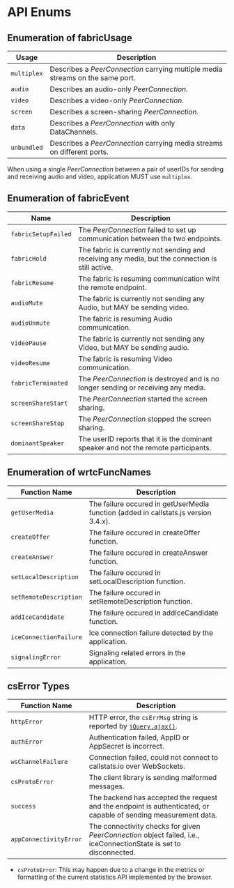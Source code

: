 # API Enums

## Enumeration of fabricUsage

Usage       | Description
------------- | -----------
`multiplex`  | Describes a _PeerConnection_ carrying multiple media streams on the same port.
`audio`  | Describes an audio-only _PeerConnection_.
`video`  | Describes a video-only _PeerConnection_.
`screen`  | Describes a screen-sharing _PeerConnection_. 
`data`  | Describes a _PeerConnection_ with only DataChannels.
`unbundled`  | Describes a _PeerConnection_ carrying media streams on different ports.

When using a single _PeerConnection_ between a pair of userIDs for sending and receiving audio and video, application MUST use `multiplex`.

<!-- Currently monitoring DATA traffic is NOT SUPPORTED, because the browser does not yet implement any DataChannel statistics. -->


## Enumeration of fabricEvent

Name  | Description
---------  | -----------
`fabricSetupFailed`  | The _PeerConnection_ failed to set up communication between the two endpoints.
`fabricHold` | The fabric is currently not sending and receiving any media, but the connection is still active.
`fabricResume`  | The fabric is resuming communication wiht the remote endpoint.
`audioMute` | The fabric is currently not sending any Audio, but MAY be sending video.
`audioUnmute` | The fabric is resuming Audio communication.
`videoPause` | The fabric is currently not sending any Video, but MAY be sending audio.
`videoResume` | The fabric is resuming Video communication.
`fabricTerminated`  | The _PeerConnection_ is destroyed and is no longer sending or receiving any media.
`screenShareStart`  | The _PeerConnection_ started the screen sharing.
`screenShareStop`  | The _PeerConnection_ stopped the screen sharing.
`dominantSpeaker`  | The userID reports that it is the dominant speaker and not the remote participants.
  

## Enumeration of wrtcFuncNames

Function Name  | Description
---------  | -----------
`getUserMedia`  | The failure occured in getUserMedia function (added in callstats.js version 3.4.x).
`createOffer`  | The failure occured in createOffer function.
`createAnswer`  | The failure occured in createAnswer function.
`setLocalDescription`  | The failure occured in setLocalDescription function.
`setRemoteDescription`  | The failure occured in setRemoteDescription function.
`addIceCandidate`  | The failure occured in addIceCandidate function.
`iceConnectionFailure`  | Ice connection failure detected by the application.
`signalingError`  | Signaling related errors in the application.


## csError Types

Function Name  | Description
---------  | -----------
`httpError`  | HTTP error, the `csErrMsg` string is reported by [`jQuery.ajax()`](http://api.jquery.com/jQuery.ajax/).
`authError`  | Authentication failed, AppID or AppSecret is incorrect.
`wsChannelFailure`  | Connection failed, could not connect to callstats.io over WebSockets.
`csProtoError`  | The client library is sending malformed messages. 
`success`  | The backend has accepted the request and the endpoint is authenticated, or capable of sending measurement data.
`appConnectivityError`  | The connectivity checks for given _PeerConnection_ object failed, i.e., iceConnectionState is set to disconnected.

- `csProtoError`: This may happen due to a change in the metrics or formatting of the current statistics API implemented by the browser.